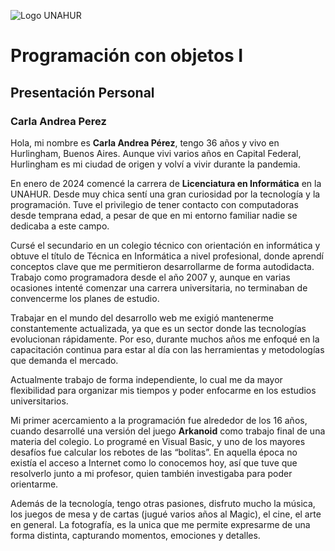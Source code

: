 ![Logo UNAHUR](./UNAHUR.png)

# Programación con objetos I
## Presentación Personal

### Carla Andrea Perez

Hola, mi nombre es **Carla Andrea Pérez**, tengo 36 años y vivo en Hurlingham, Buenos Aires. Aunque vivi varios años en Capital Federal, Hurlingham es mi ciudad de origen y volví a vivir durante la pandemia.

En enero de 2024 comencé la carrera de **Licenciatura en Informática** en la UNAHUR. Desde muy chica sentí una gran curiosidad por la tecnología y la programación. Tuve el privilegio de tener contacto con computadoras desde temprana edad, a pesar de que en mi entorno familiar nadie se dedicaba a este campo.

Cursé el secundario en un colegio técnico con orientación en informática y obtuve el título de Técnica en Informática a nivel profesional, donde aprendí conceptos clave que me permitieron desarrollarme de forma autodidacta. Trabajo como programadora desde el año 2007 y, aunque en varias ocasiones intenté comenzar una carrera universitaria, no terminaban de convencerme los planes de estudio.

Trabajar en el mundo del desarrollo web me exigió mantenerme constantemente actualizada, ya que es un sector donde las tecnologías evolucionan rápidamente. Por eso, durante muchos años me enfoqué en la capacitación continua para estar al día con las herramientas y metodologías que demanda el mercado.

Actualmente trabajo de forma independiente, lo cual me da mayor flexibilidad para organizar mis tiempos y poder enfocarme en los estudios universitarios.

Mi primer acercamiento a la programación fue alrededor de los 16 años, cuando desarrollé una versión del juego **Arkanoid** como trabajo final de una materia del colegio. Lo programé en Visual Basic, y uno de los mayores desafíos fue calcular los rebotes de las “bolitas”. En aquella época no existía el acceso a Internet como lo conocemos hoy, así que tuve que resolverlo junto a mi profesor, quien también investigaba para poder orientarme.

Además de la tecnología, tengo otras pasiones, disfruto mucho la música, los juegos de mesa y de cartas (jugué varios años al Magic), el cine, el arte en general. La fotografía, es la unica que me permite expresarme de una forma distinta, capturando momentos, emociones y detalles.
